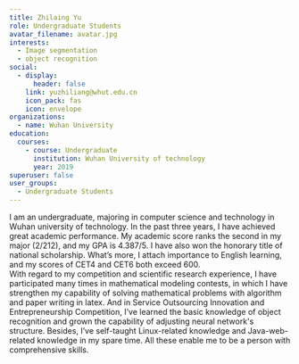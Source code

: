 ```yaml
---
title: Zhilaing Yu
role: Undergraduate Students
avatar_filename: avatar.jpg
interests:
  - Image segmentation
  - object recognition
social:
  - display:
      header: false
    link: yuzhiliang@whut.edu.cn
    icon_pack: fas
    icon: envelope
organizations:
  - name: Wuhan University
education:
  courses:
    - course: Undergraduate
      institution: Wuhan University of technology
      year: 2019
superuser: false
user_groups:
  - Undergraduate Students
---
```

<!--StartFragment-->

I am an undergraduate, majoring in computer science and technology in Wuhan university of technology. In the past three years, I have achieved great academic performance. My academic score ranks the second in my major (2/212), and my GPA is 4.387/5. I have also won the honorary title of national scholarship. What’s more, I attach importance to English learning, and my scores of CET4 and CET6 both exceed 600.\
With regard to my competition and scientific research experience, I have participated many times in mathematical modeling contests, in which I have strengthen my capability of solving mathematical problems with algorithm and paper writing in latex. And in Service Outsourcing Innovation and Entrepreneurship Competition, I’ve learned the basic knowledge of object recognition and grown the capability of adjusting neural network's structure. Besides, I’ve self-taught Linux-related knowledge and Java-web-related knowledge in my spare time. All these enable me to be a person with comprehensive skills.

<!--EndFragment-->